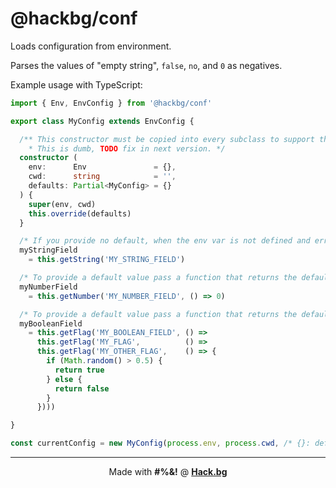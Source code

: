 # @hackbg/conf

Loads configuration from environment.

Parses the values of "empty string", `false`, `no`, and `0` as negatives.

Example usage with TypeScript:

```typescript
import { Env, EnvConfig } from '@hackbg/conf'

export class MyConfig extends EnvConfig {

  /** This constructor must be copied into every subclass to support the passing of defaults.
    * This is dumb, TODO fix in next version. */
  constructor (
    env:      Env               = {},
    cwd:      string            = '',
    defaults: Partial<MyConfig> = {}
  ) {
    super(env, cwd)
    this.override(defaults)
  }

  /* If you provide no default, when the env var is not defined and error will be thrown */
  myStringField
    = this.getString('MY_STRING_FIELD')

  /* To provide a default value pass a function that returns the default */
  myNumberField
    = this.getNumber('MY_NUMBER_FIELD', () => 0)

  /* To provide a default value pass a function that returns the default */
  myBooleanField
    = this.getFlag('MY_BOOLEAN_FIELD', () =>
      this.getFlag('MY_FLAG',          () =>
      this.getFlag('MY_OTHER_FLAG',    () => {
        if (Math.random() > 0.5) {
          return true
        } else {
          return false
        }
      })))

}

const currentConfig = new MyConfig(process.env, process.cwd, /* {}: defaults */)
```

<div align="center">

---

Made with **#%&!** @ [**Hack.bg**](https://foss.hack.bg)

</div>
